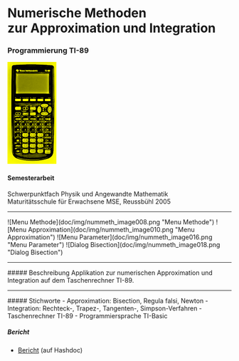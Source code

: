 # Numerische Methoden <br>zur Approximation und Integration
### Programmierung TI-89

![TI-89 pocket calculator](doc/img/ti89/TI-89_pocket_calculator_small.png "TI-89 pocket calculator")
#### Semesterarbeit

Schwerpunktfach Physik und Angewandte Mathematik<br>
Maturitätsschule für Erwachsene MSE, Reussbühl 2005
<hr>
![Menu Methode](doc/img/nummeth_image008.png "Menu Methode")
![Menu Approximation](doc/img/nummeth_image010.png "Menu Approximation")
![Menu Parameter](doc/img/nummeth_image016.png "Menu Parameter")
![Dialog Bisection](doc/img/nummeth_image018.png "Dialog Bisection")
<hr>
##### Beschreibung
Applikation zur numerischen Approximation und Integration auf dem Taschenrechner TI-89.

<hr>
##### Stichworte
- Approximation: Bisection, Regula falsi, Newton
- Integration: Rechteck-, Trapez-, Tangenten-, Simpson-Verfahren
- Taschenrechner TI-89
- Programmiersprache TI-Basic

##### Bericht
- <a target="_blank" href="https://www.hashdoc.com/documents/262843/numerische-methoden-approximation-und-integration">Bericht</a> (auf Hashdoc)
